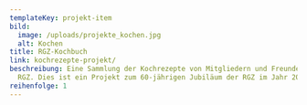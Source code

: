 ```yaml
---
templateKey: projekt-item
bild:
  image: /uploads/projekte_kochen.jpg
  alt: Kochen
title: RGZ-Kochbuch
link: kochrezepte-projekt/
beschreibung: Eine Sammlung der Kochrezepte von Mitgliedern und Freunden der
  RGZ. Dies ist ein Projekt zum 60-jährigen Jubiläum der RGZ im Jahr 2020.
reihenfolge: 1
---
```

